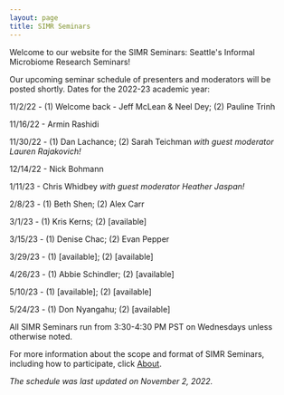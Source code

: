 ```yaml
---
layout: page
title: SIMR Seminars
---
```


Welcome to our website for the SIMR Seminars: Seattle's Informal Microbiome Research Seminars!

Our upcoming seminar schedule of presenters and moderators will be posted shortly. Dates for the 2022-23 academic year:

11/2/22 - (1) Welcome back - Jeff McLean & Neel Dey; (2) Pauline Trinh 

11/16/22 - Armin Rashidi

11/30/22 - (1) Dan Lachance; (2) Sarah Teichman 
*with guest moderator Lauren Rajakovich!*

12/14/22 - Nick Bohmann

1/11/23 - Chris Whidbey
*with guest moderator Heather Jaspan!*

2/8/23 - (1) Beth Shen; (2) Alex Carr

3/1/23 - (1) Kris Kerns; (2) [available]

3/15/23 - (1) Denise Chac; (2) Evan Pepper

3/29/23 - (1) [available]; (2) [available]

4/26/23 - (1) Abbie Schindler; (2) [available]

5/10/23 - (1) [available]; (2) [available]

5/24/23 - (1) Don Nyangahu; (2) [available]

All SIMR Seminars run from 3:30-4:30 PM PST on Wednesdays unless otherwise noted.

For more information about the scope and format of SIMR Seminars, including how to participate, click [About](https://simr-seminars.github.io/about/).

*The schedule was last updated on November 2, 2022.*
